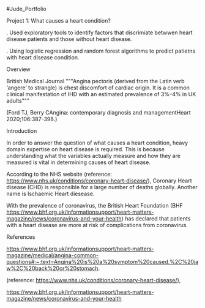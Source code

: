 #Jude_Portfolio

Project 1: What causes a heart condition?

. Used exploratory tools to identify factors that discrimiate betwwen heart disease patients and those without heart disease.

. Using logistic regression and random forest algorithms to predict patietns with heart disease condition.

Overview 


British Medical Journal """Angina pectoris (derived from the Latin verb ‘angere’ to strangle) is chest discomfort of cardiac origin. It is a common clinical manifestation of IHD with an estimated prevalence of 3%–4% in UK adults"""

(Ford TJ, Berry CAngina: contemporary diagnosis and managementHeart 2020;106:387-398.)

Introduction

In order to answer the question of what causes a heart condition, heavy domain expertise on heart disease is required. This is because understanding what the variables actually measure and how they are measured is vital in determining causes of heart disease.

According to the NHS website (reference: https://www.nhs.uk/conditions/coronary-heart-disease/), Coronary Heart disease (CHD) is responsible for a large number of deaths globally. Another name is Ischaemic Heart diesease.

With the prevalence of coronavirus, the British Heart Foundation (BHF https://www.bhf.org.uk/informationsupport/heart-matters-magazine/news/coronavirus-and-your-health) has declared that patients with a heart disease are more at risk of complications from coronavirus.

References

https://www.bhf.org.uk/informationsupport/heart-matters-magazine/medical/angina-common-questions#:~:text=Angina%20is%20a%20symptom%20caused,%2C%20jaw%2C%20back%20or%20stomach.

(reference: https://www.nhs.uk/conditions/coronary-heart-disease/),

https://www.bhf.org.uk/informationsupport/heart-matters-magazine/news/coronavirus-and-your-health
